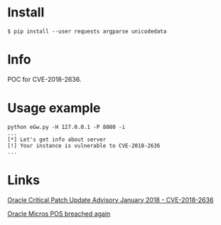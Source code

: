 # Install
```
$ pip install --user requests argparse unicodedata
```


# Info
POC for CVE-2018-2636.


# Usage example
```
python eGw.py -H 127.0.0.1 -P 8080 -i 
...
[*] Let's get info about server
[!] Your instance is vulnerable to CVE-2018-2636
...
```
# Links
[Oracle Critical Patch Update Advisory January 2018 - CVE-2018-2636](http://www.oracle.com/technetwork/security-advisory/cpujan2018-3236628.html)

[Oracle Micros POS breached again](https://erpscan.com/press-center/blog/oracle-micros-pos-breached/)
